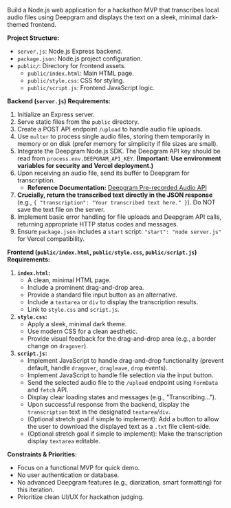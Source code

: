 Build a Node.js web application for a hackathon MVP that transcribes local audio files using Deepgram and displays the text on a sleek, minimal dark-themed frontend.

**Project Structure:**
- `server.js`: Node.js Express backend.
- `package.json`: Node.js project configuration.
- `public/`: Directory for frontend assets.
  - `public/index.html`: Main HTML page.
  - `public/style.css`: CSS for styling.
  - `public/script.js`: Frontend JavaScript logic.

**Backend (`server.js`) Requirements:**
1.  Initialize an Express server.
2.  Serve static files from the `public` directory.
3.  Create a POST API endpoint `/upload` to handle audio file uploads.
4.  Use `multer` to process single audio files, storing them temporarily in memory or on disk (prefer memory for simplicity if file sizes are small).
5.  Integrate the Deepgram Node.js SDK. The Deepgram API key should be read from `process.env.DEEPGRAM_API_KEY`. **(Important: Use environment variables for security and Vercel deployment.)**
6.  Upon receiving an audio file, send its buffer to Deepgram for transcription.
    *   **Reference Documentation:** [Deepgram Pre-recorded Audio API](https://developers.deepgram.com/docs/pre-recorded-audio)
7.  **Crucially, return the transcribed text directly in the JSON response** (e.g., `{ "transcription": "Your transcribed text here." }`). Do NOT save the text file on the server.
8.  Implement basic error handling for file uploads and Deepgram API calls, returning appropriate HTTP status codes and messages.
9.  Ensure `package.json` includes a `start` script: `"start": "node server.js"` for Vercel compatibility.

**Frontend (`public/index.html`, `public/style.css`, `public/script.js`) Requirements:**
1.  **`index.html`:**
    *   A clean, minimal HTML page.
    *   Include a prominent drag-and-drop area.
    *   Provide a standard file input button as an alternative.
    *   Include a `textarea` or `div` to display the transcription results.
    *   Link to `style.css` and `script.js`.
2.  **`style.css`:**
    *   Apply a sleek, minimal dark theme.
    *   Use modern CSS for a clean aesthetic.
    *   Provide visual feedback for the drag-and-drop area (e.g., a border change on `dragover`).
3.  **`script.js`:**
    *   Implement JavaScript to handle drag-and-drop functionality (prevent default, handle `dragover`, `dragleave`, `drop` events).
    *   Implement JavaScript to handle file selection via the input button.
    *   Send the selected audio file to the `/upload` endpoint using `FormData` and `fetch` API.
    *   Display clear loading states and messages (e.g., "Transcribing...").
    *   Upon successful response from the backend, display the `transcription` text in the designated `textarea`/`div`.
    *   (Optional stretch goal if simple to implement): Add a button to allow the user to download the displayed text as a `.txt` file client-side.
    *   (Optional stretch goal if simple to implement): Make the transcription display `textarea` editable.

**Constraints & Priorities:**
*   Focus on a functional MVP for quick demo.
*   No user authentication or database.
*   No advanced Deepgram features (e.g., diarization, smart formatting) for this iteration.
*   Prioritize clean UI/UX for hackathon judging.
